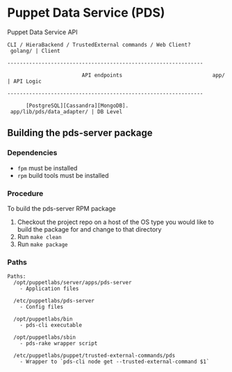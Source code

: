 # Puppet Data Service (PDS)

Puppet Data Service API

```
CLI / HieraBackend / TrustedExternal commands / Web Client?       golang/ | Client

---------------------------------------------------------------

                        API endpoints                             app/ | API Logic

---------------------------------------------------------------

      [PostgreSQL][Cassandra][MongoDB].                           app/lib/pds/data_adapter/ | DB Level
```

## Building the pds-server package

### Dependencies

* `fpm` must be installed
* `rpm` build tools must be installed

### Procedure

To build the pds-server RPM package

1. Checkout the project repo on a host of the OS type you would like to build the package for and change to that directory
3. Run `make clean`
4. Run `make package`

### Paths

```
Paths:
  /opt/puppetlabs/server/apps/pds-server
    - Application files

  /etc/puppetlabs/pds-server
    - Config files

  /opt/puppetlabs/bin
    - pds-cli executable

  /opt/puppetlabs/sbin
    - pds-rake wrapper script

  /etc/puppetlabs/puppet/trusted-external-commands/pds
    - Wrapper to `pds-cli node get --trusted-external-command $1`
```
